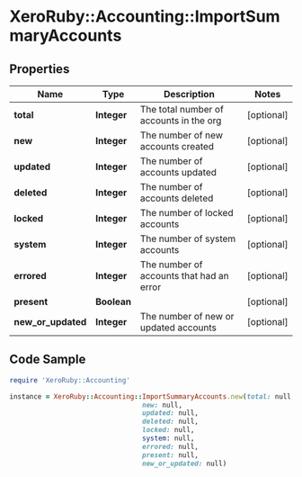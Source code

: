 # XeroRuby::Accounting::ImportSummaryAccounts

## Properties

Name | Type | Description | Notes
------------ | ------------- | ------------- | -------------
**total** | **Integer** | The total number of accounts in the org | [optional] 
**new** | **Integer** | The number of new accounts created | [optional] 
**updated** | **Integer** | The number of accounts updated | [optional] 
**deleted** | **Integer** | The number of accounts deleted | [optional] 
**locked** | **Integer** | The number of locked accounts | [optional] 
**system** | **Integer** | The number of system accounts | [optional] 
**errored** | **Integer** | The number of accounts that had an error | [optional] 
**present** | **Boolean** |  | [optional] 
**new_or_updated** | **Integer** | The number of new or updated accounts | [optional] 

## Code Sample

```ruby
require 'XeroRuby::Accounting'

instance = XeroRuby::Accounting::ImportSummaryAccounts.new(total: null,
                                 new: null,
                                 updated: null,
                                 deleted: null,
                                 locked: null,
                                 system: null,
                                 errored: null,
                                 present: null,
                                 new_or_updated: null)
```


